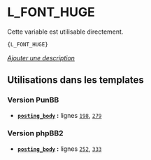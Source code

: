 # L_FONT_HUGE


Cette variable est utilisable directement.

```html
{L_FONT_HUGE}
```

[*Ajouter une description*](https://fa-tvars.appspot.com/var/L_FONT_HUGE)

## Utilisations dans les templates

### Version PunBB
* __[`posting_body`](../tpl/var/punbb/posting_body.md#readme) :__ lignes [`198`](../tpl/src/punbb/posting_body.tpl#L198), [`279`](../tpl/src/punbb/posting_body.tpl#L279)

### Version phpBB2
* __[`posting_body`](../tpl/var/subsilver/posting_body.md#readme) :__ lignes [`252`](../tpl/src/subsilver/posting_body.tpl#L252), [`333`](../tpl/src/subsilver/posting_body.tpl#L333)
